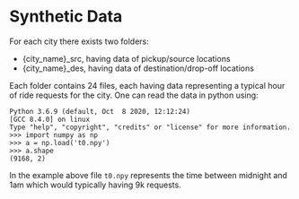 Synthetic Data
==============

For each city there exists two folders:
* {city_name}_src, having data of pickup/source locations
* {city_name}_des, having data of destination/drop-off locations

Each folder contains 24 files, each having data representing a typical hour of ride requests for the city. One can read the data in python using: 
```
Python 3.6.9 (default, Oct  8 2020, 12:12:24) 
[GCC 8.4.0] on linux
Type "help", "copyright", "credits" or "license" for more information.
>>> import numpy as np
>>> a = np.load('t0.npy')
>>> a.shape
(9168, 2)
```

In the example above file `t0.npy` represents the time between midnight and 1am which would typically having 9k requests.
